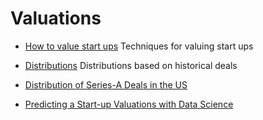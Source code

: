 # Valuations

- [How to value start ups](./how-to-value/)
  Techniques for valuing start ups

- [Distributions](./distributions/)
  Distributions based on historical deals

- [Distribution of Series-A Deals in the US](https://news.crunchbase.com/news/the-distribution-of-series-a-deal-size-in-the-us/)
- [Predicting a Start-up Valuations with Data Science](https://medium.com/journal-of-empirical-entrepreneurship/making-sense-of-startup-valuations-with-data-science-1dededaf18bb)

